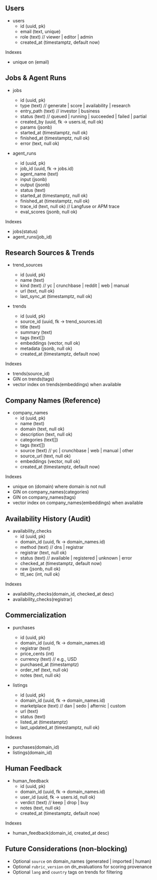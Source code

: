 
## Users
- users
  - id (uuid, pk)
  - email (text, unique)
  - role (text)  // viewer | editor | admin
  - created_at (timestamptz, default now)

Indexes
- unique on (email)

## Jobs & Agent Runs
- jobs
  - id (uuid, pk)
  - type (text)  // generate | score | availability | research
  - entry_path (text)  // investor | business
  - status (text)  // queued | running | succeeded | failed | partial
  - created_by (uuid, fk → users.id, null ok)
  - params (jsonb)
  - started_at (timestamptz, null ok)
  - finished_at (timestamptz, null ok)
  - error (text, null ok)

- agent_runs
  - id (uuid, pk)
  - job_id (uuid, fk → jobs.id)
  - agent_name (text)
  - input (jsonb)
  - output (jsonb)
  - status (text)
  - started_at (timestamptz, null ok)
  - finished_at (timestamptz, null ok)
  - trace_id (text, null ok)  // Langfuse or APM trace
  - eval_scores (jsonb, null ok)

Indexes
- jobs(status)
- agent_runs(job_id)

## Research Sources & Trends
- trend_sources
  - id (uuid, pk)
  - name (text)
  - kind (text)  // yc | crunchbase | reddit | web | manual
  - url (text, null ok)
  - last_sync_at (timestamptz, null ok)

- trends
  - id (uuid, pk)
  - source_id (uuid, fk → trend_sources.id)
  - title (text)
  - summary (text)
  - tags (text[])
  - embeddings (vector, null ok)
  - metadata (jsonb, null ok)
  - created_at (timestamptz, default now)

Indexes
- trends(source_id)
- GIN on trends(tags)
- vector index on trends(embeddings) when available

## Company Names (Reference)
- company_names
  - id (uuid, pk)
  - name (text)
  - domain (text, null ok)
  - description (text, null ok)
  - categories (text[])
  - tags (text[])
  - source (text)  // yc | crunchbase | web | manual | other
  - source_url (text, null ok)
  - embeddings (vector, null ok)
  - created_at (timestamptz, default now)

Indexes
- unique on (domain) where domain is not null
- GIN on company_names(categories)
- GIN on company_names(tags)
- vector index on company_names(embeddings) when available

## Availability History (Audit)
- availability_checks
  - id (uuid, pk)
  - domain_id (uuid, fk → domain_names.id)
  - method (text)  // dns | registrar
  - registrar (text, null ok)
  - status (text)  // available | registered | unknown | error
  - checked_at (timestamptz, default now)
  - raw (jsonb, null ok)
  - ttl_sec (int, null ok)

Indexes
- availability_checks(domain_id, checked_at desc)
- availability_checks(registrar)

## Commercialization
- purchases
  - id (uuid, pk)
  - domain_id (uuid, fk → domain_names.id)
  - registrar (text)
  - price_cents (int)
  - currency (text)  // e.g., USD
  - purchased_at (timestamptz)
  - order_ref (text, null ok)
  - notes (text, null ok)

- listings
  - id (uuid, pk)
  - domain_id (uuid, fk → domain_names.id)
  - marketplace (text)  // dan | sedo | afternic | custom
  - url (text)
  - status (text)
  - listed_at (timestamptz)
  - last_updated_at (timestamptz, null ok)

Indexes
- purchases(domain_id)
- listings(domain_id)

## Human Feedback
- human_feedback
  - id (uuid, pk)
  - domain_id (uuid, fk → domain_names.id)
  - user_id (uuid, fk → users.id, null ok)
  - verdict (text)  // keep | drop | buy
  - notes (text, null ok)
  - created_at (timestamptz, default now)

Indexes
- human_feedback(domain_id, created_at desc)

## Future Considerations (non‑blocking)
- Optional `source` on domain_names (generated | imported | human)
- Optional `rubric_version` on dn_evaluations for scoring provenance
- Optional `lang` and `country` tags on trends for filtering
